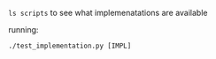 `ls scripts` to see what implemenatations are available

running:

    ./test_implementation.py [IMPL]
